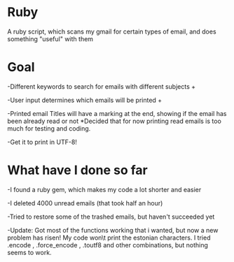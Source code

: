 # Ruby
A ruby script, which scans my gmail for certain types of email, and does something "useful" with them


# Goal


-Different keywords to search for emails with different subjects +

-User input determines which emails will be printed +

-Printed email Titles will have a marking at the end, showing if the email has been already read or not
              *Decided that for now printing read emails is too much for testing and coding. 

-Get it to print in UTF-8!

# What have I done so far


-I found a ruby gem, which makes my code a lot shorter and easier

-I deleted 4000 unread emails (that took half an hour)

-Tried to restore some of the trashed emails, but haven't succeeded yet

-Update: Got most of the functions working that i wanted, but now a new problem has risen! My code won\t print the estonian characters. I tried .encode , .force_encode , .toutf8 and other combinations, but nothing seems to work.
